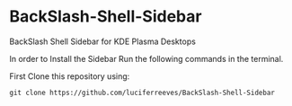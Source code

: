 # BackSlash-Shell-Sidebar
BackSlash Shell Sidebar for KDE Plasma Desktops


In order to Install the Sidebar Run the following commands in the terminal.

First Clone this repository using:

```
git clone https://github.com/luciferreeves/BackSlash-Shell-Sidebar
```
